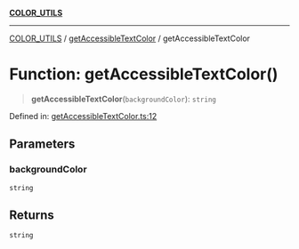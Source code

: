 [**COLOR_UTILS**](../../README.md)

***

[COLOR_UTILS](../../README.md) / [getAccessibleTextColor](../README.md) / getAccessibleTextColor

# Function: getAccessibleTextColor()

> **getAccessibleTextColor**(`backgroundColor`): `string`

Defined in: [getAccessibleTextColor.ts:12](https://github.com/dailker/everyutil/blob/febb9ddd747c27fb11272f2ad88aedb1ae4d7cba/src/color/getAccessibleTextColor.ts#L12)

## Parameters

### backgroundColor

`string`

## Returns

`string`
